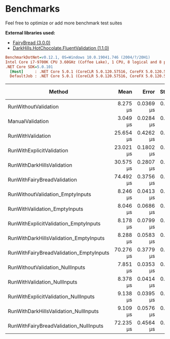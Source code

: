 # Benchmarks

Feel free to optimize or add more benchmark test suites

**External libraries used:**

- [FairyBread (3.0.0)](https://github.com/benmccallum/fairybread)
- [DarkHills.HotChocolate.FluentValidation (1.1.0)](https://github.com/DarkHills/HotChocolate.FluentValidation)

``` ini
BenchmarkDotNet=v0.12.1, OS=Windows 10.0.19041.746 (2004/?/20H1)
Intel Core i7-9700K CPU 3.60GHz (Coffee Lake), 1 CPU, 8 logical and 8 physical cores
.NET Core SDK=5.0.101
  [Host]     : .NET Core 5.0.1 (CoreCLR 5.0.120.57516, CoreFX 5.0.120.57516), X64 RyuJIT
  DefaultJob : .NET Core 5.0.1 (CoreCLR 5.0.120.57516, CoreFX 5.0.120.57516), X64 RyuJIT
```

|                                  Method |      Mean |     Error |    StdDev |  Gen 0 |  Gen 1 | Gen 2 | Allocated |
|---------------------------------------- |----------:|----------:|----------:|-------:|-------:|------:|----------:|
|                    RunWithoutValidation |  8.275 μs | 0.0369 μs | 0.0346 μs | 1.2512 | 0.0153 |     - |   7.66 KB |
|                        ManualValidation |  3.049 μs | 0.0284 μs | 0.0265 μs | 0.6790 | 0.0038 |     - |   4.17 KB |
|                       RunWithValidation | 25.654 μs | 0.4262 μs | 0.3986 μs | 1.7700 | 0.0305 |     - |  10.89 KB |
|               RunWithExplicitValidation | 23.021 μs | 0.1802 μs | 0.1686 μs | 1.7395 | 0.0305 |     - |  10.69 KB |
|              RunWithDarkHillsValidation | 30.575 μs | 0.2807 μs | 0.2626 μs | 1.8005 | 0.0305 |     - |  11.12 KB |
|             RunWithFairyBreadValidation | 74.492 μs | 0.3756 μs | 0.3513 μs | 2.3193 |      - |     - |  14.04 KB |
|        RunWithoutValidation_EmptyInputs |  8.246 μs | 0.0413 μs | 0.0386 μs | 1.2512 | 0.0153 |     - |   7.64 KB |
|           RunWithValidation_EmptyInputs |  8.046 μs | 0.0686 μs | 0.0642 μs | 1.2512 | 0.0153 |     - |   7.64 KB |
|   RunWithExplicitValidation_EmptyInputs |  8.178 μs | 0.0799 μs | 0.0748 μs | 1.2512 | 0.0153 |     - |   7.64 KB |
|  RunWithDarkHillsValidation_EmptyInputs |  8.288 μs | 0.0583 μs | 0.0545 μs | 1.2512 | 0.0153 |     - |   7.64 KB |
| RunWithFairyBreadValidation_EmptyInputs | 70.276 μs | 0.3779 μs | 0.3535 μs | 2.1973 |      - |     - |  13.96 KB |
|         RunWithoutValidation_NullInputs |  7.851 μs | 0.0353 μs | 0.0313 μs | 1.2512 | 0.0153 |     - |   7.65 KB |
|            RunWithValidation_NullInputs |  8.378 μs | 0.0414 μs | 0.0388 μs | 1.2665 | 0.0153 |     - |   7.81 KB |
|    RunWithExplicitValidation_NullInputs |  9.138 μs | 0.0395 μs | 0.0351 μs | 1.2665 | 0.0153 |     - |   7.81 KB |
|   RunWithDarkHillsValidation_NullInputs |  9.109 μs | 0.0576 μs | 0.0511 μs | 1.2665 | 0.0153 |     - |   7.77 KB |
|  RunWithFairyBreadValidation_NullInputs | 72.235 μs | 0.4564 μs | 0.4269 μs | 2.3193 |      - |     - |  13.97 KB |
